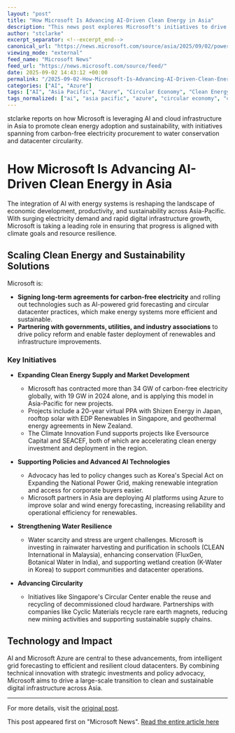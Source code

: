 ```yaml
---
layout: "post"
title: "How Microsoft Is Advancing AI-Driven Clean Energy in Asia"
description: "This news post explores Microsoft's initiatives to drive the energy transition in Asia-Pacific by integrating AI and cloud technologies into clean energy solutions. It highlights the company's efforts in expanding carbon-free electricity supply, modernizing grid infrastructure, supporting water resilience, and advancing circular practices, all while partnering with governments, utilities, and innovators to promote sustainable economic growth."
author: "stclarke"
excerpt_separator: <!--excerpt_end-->
canonical_url: "https://news.microsoft.com/source/asia/2025/09/02/powering-progress-in-asia-ai-and-energy/"
viewing_mode: "external"
feed_name: "Microsoft News"
feed_url: "https://news.microsoft.com/source/feed/"
date: 2025-09-02 14:43:12 +00:00
permalink: "/2025-09-02-How-Microsoft-Is-Advancing-AI-Driven-Clean-Energy-in-Asia.html"
categories: ["AI", "Azure"]
tags: ["AI", "Asia Pacific", "Azure", "Circular Economy", "Clean Energy", "Climate Innovation Fund", "Cloud Computing", "Company News", "Datacenters", "Geothermal", "Grid Forecasting", "Microsoft", "News", "Renewable Energy", "Solar Power", "Sustainability", "Virtual PPA", "Water Resilience"]
tags_normalized: ["ai", "asia pacific", "azure", "circular economy", "clean energy", "climate innovation fund", "cloud computing", "company news", "datacenters", "geothermal", "grid forecasting", "microsoft", "news", "renewable energy", "solar power", "sustainability", "virtual ppa", "water resilience"]
---
```


stclarke reports on how Microsoft is leveraging AI and cloud infrastructure in Asia to promote clean energy adoption and sustainability, with initiatives spanning from carbon-free electricity procurement to water conservation and datacenter circularity.<!--excerpt_end-->

# How Microsoft Is Advancing AI-Driven Clean Energy in Asia

The integration of AI with energy systems is reshaping the landscape of economic development, productivity, and sustainability across Asia-Pacific. With surging electricity demand and rapid digital infrastructure growth, Microsoft is taking a leading role in ensuring that progress is aligned with climate goals and resource resilience.

## Scaling Clean Energy and Sustainability Solutions

Microsoft is:

- **Signing long-term agreements for carbon-free electricity** and rolling out technologies such as AI-powered grid forecasting and circular datacenter practices, which make energy systems more efficient and sustainable.
- **Partnering with governments, utilities, and industry associations** to drive policy reform and enable faster deployment of renewables and infrastructure improvements.

### Key Initiatives

- **Expanding Clean Energy Supply and Market Development**
  - Microsoft has contracted more than 34 GW of carbon-free electricity globally, with 19 GW in 2024 alone, and is applying this model in Asia-Pacific for new projects.
  - Projects include a 20-year virtual PPA with Shizen Energy in Japan, rooftop solar with EDP Renewables in Singapore, and geothermal energy agreements in New Zealand.
  - The Climate Innovation Fund supports projects like Eversource Capital and SEACEF, both of which are accelerating clean energy investment and deployment in the region.

- **Supporting Policies and Advanced AI Technologies**
  - Advocacy has led to policy changes such as Korea's Special Act on Expanding the National Power Grid, making renewable integration and access for corporate buyers easier.
  - Microsoft partners in Asia are deploying AI platforms using Azure to improve solar and wind energy forecasting, increasing reliability and operational efficiency for renewables.

- **Strengthening Water Resilience**
  - Water scarcity and stress are urgent challenges. Microsoft is investing in rainwater harvesting and purification in schools (CLEAN International in Malaysia), enhancing conservation (FluxGen, Botanical Water in India), and supporting wetland creation (K-Water in Korea) to support communities and datacenter operations.

- **Advancing Circularity**
  - Initiatives like Singapore's Circular Center enable the reuse and recycling of decommissioned cloud hardware. Partnerships with companies like Cyclic Materials recycle rare earth magnets, reducing new mining activities and supporting sustainable supply chains.

## Technology and Impact

AI and Microsoft Azure are central to these advancements, from intelligent grid forecasting to efficient and resilient cloud datacenters. By combining technical innovation with strategic investments and policy advocacy, Microsoft aims to drive a large-scale transition to clean and sustainable digital infrastructure across Asia.

---

For more details, visit the [original post](https://news.microsoft.com/source/asia/2025/09/02/powering-progress-in-asia-ai-and-energy/).

This post appeared first on "Microsoft News". [Read the entire article here](https://news.microsoft.com/source/asia/2025/09/02/powering-progress-in-asia-ai-and-energy/)

